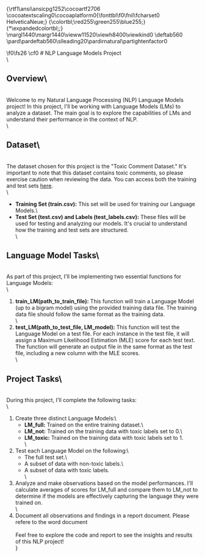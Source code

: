 {\rtf1\ansi\ansicpg1252\cocoartf2706
\cocoatextscaling0\cocoaplatform0{\fonttbl\f0\fnil\fcharset0 HelveticaNeue;}
{\colortbl;\red255\green255\blue255;}
{\*\expandedcolortbl;;}
\margl1440\margr1440\vieww11520\viewh8400\viewkind0
\deftab560
\pard\pardeftab560\slleading20\pardirnatural\partightenfactor0

\f0\fs26 \cf0 # NLP Language Models Project\
\
## Overview\
\
Welcome to my Natural Language Processing (NLP) Language Models project! In this project, I'll be working with Language Models (LMs) to analyze a dataset. The main goal is to explore the capabilities of LMs and understand their performance in the context of NLP.\
\
## Dataset\
\
The dataset chosen for this project is the "Toxic Comment Dataset." It's important to note that this dataset contains toxic comments, so please exercise caution when reviewing the data. You can access both the training and test sets [here](https://www.kaggle.com/competitions/jigsaw-toxic-comment-classification-challenge/data).\
\
- **Training Set (train.csv):** This set will be used for training our Language Models.\
- **Test Set (test.csv) and Labels (test_labels.csv):** These files will be used for testing and analyzing our models. It's crucial to understand how the training and test sets are structured.\
\
## Language Model Tasks\
\
As part of this project, I'll be implementing two essential functions for Language Models:\
\
1. **train_LM(path_to_train_file):** This function will train a Language Model (up to a bigram model) using the provided training data file. The training data file should follow the same format as the training data.\
\
2. **test_LM(path_to_test_file, LM_model):** This function will test the Language Model on a test file. For each instance in the test file, it will assign a Maximum Likelihood Estimation (MLE) score for each test text. The function will generate an output file in the same format as the test file, including a new column with the MLE scores.\
\
## Project Tasks\
\
During this project, I'll complete the following tasks:\
\
1. Create three distinct Language Models:\
   - **LM_full:** Trained on the entire training dataset.\
   - **LM_not:** Trained on the training data with toxic labels set to 0.\
   - **LM_toxic:** Trained on the training data with toxic labels set to 1.\
\
2. Test each Language Model on the following:\
   - The full test set.\
   - A subset of data with non-toxic labels.\
   - A subset of data with toxic labels.\
\
3. Analyze and make observations based on the model performances. I'll calculate averages of scores for LM_full and compare them to LM_not to determine if the models are effectively capturing the language they were trained on.\
\
4. Document all observations and findings in a report document. Please refere to the word document\
\
Feel free to explore the code and report to see the insights and results of this NLP project!\
}